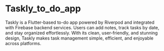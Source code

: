 # Taskly_to_do_app
Taskly is a Flutter-based to-do app powered by Riverpod and integrated with Firebase backend services. Users can add notes, track tasks by date, and stay organized effortlessly. With its clean, user-friendly, and stunning design, Taskly makes task management simple, efficient, and enjoyable across platforms.
